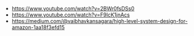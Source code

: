 * https://www.youtube.com/watch?v=2BWr0fsDSs0
* https://www.youtube.com/watch?v=F9lcK1jnAcs
* https://medium.com/@vaibhavkansagara/high-level-system-design-for-amazon-1aa18f3efd15